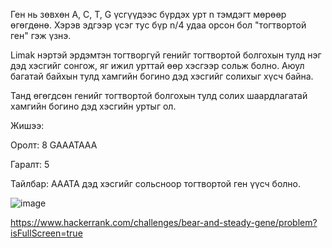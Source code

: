 Ген нь зөвхөн A, C, T, G үсгүүдээс бүрдэх урт n тэмдэгт мөрөөр өгөгдөнө. Хэрэв эдгээр үсэг тус бүр n/4 удаа орсон бол "тогтвортой ген" гэж үзнэ.

Limak нэртэй эрдэмтэн тогтворгүй генийг тогтвортой болгохын тулд нэг дэд хэсгийг сонгож, яг ижил урттай өөр хэсгээр сольж болно. Аюул багатай байхын тулд хамгийн богино дэд хэсгийг солихыг хүсч байна.

Танд өгөгдсөн генийг тогтвортой болгохын тулд солих шаардлагатай хамгийн богино дэд хэсгийн уртыг ол.

Жишээ:

Оролт:
8
GAAATAAA

Гаралт:
5

Тайлбар: AAATA дэд хэсгийг сольсноор тогтвортой ген үүсч болно.


![image](https://github.com/user-attachments/assets/ad9b41c1-aca4-421a-a244-5039a93397d5)

https://www.hackerrank.com/challenges/bear-and-steady-gene/problem?isFullScreen=true
